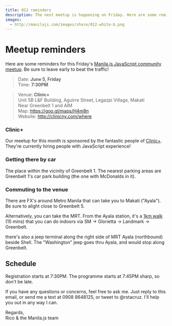 ```yaml
---
title: 012 reminders
description: The next meetup is happening on Friday. Here are some reminders.
images:
  - http://manilajs.com/images/share/012-white-b.png
---
```


# Meetup reminders

Here are some reminders for this Friday's [Manila.js JavaScript community meetup][site]. Be sure to leave early to beat the traffic!

> Date: **June 5, Friday**<br>
> Time: **7:30PM**

> Venue: **Clinic+**<br>
> Unit 5B L&F Building, Aguirre Street, Legazpi Village, Makati<br>
> Near Greenbelt 1 and AIM<br>
> Map: <https://goo.gl/maps/H4m8n><br>
> Website: <http://clinicny.com/where>

### Clinic+

Our meetup for this month is sponsored by the fantastic people of [Clinic+]. They're currently hiring people with JavaScript experience!

[Clinic+]: http://clinicny.com

### Getting there by car

The place within the vicinity of Greenbelt 1. The nearest parking areas are Greenbelt 1's car park building (the one with McDonalds in it).

### Commuting to the venue

There are FX's around Metro Manila that can take you to Makati ("Ayala"). Be sure to alight close to Greenbelt 5.

Alternatively, you can take the MRT. From the Ayala station, it's a [1km walk](https://goo.gl/maps/bWddx) (15 mins) that you can do indoors via SM → Glorietta → Landmark → Greenbelt.

there's also a jeep terminal along the right side of MRT Ayala (northbound) beside Shell. The "Washington" jeep goes thru Ayala, and would stop along Greenbelt.

## Schedule

Registration starts at 7:30PM. The programme starts at 7:45PM sharp, so don't be late.

If you have any questions or concerns, feel free to ask me. Just reply to this email, or send me a text at 0908 8648125, or tweet to @rstacruz. I'll help you out in any way I can.

Regards,<br>
Rico & the Manila.js team

[site]: http://manilajs.com/
